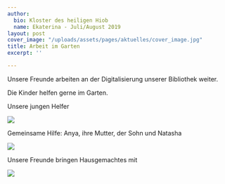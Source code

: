 ```yaml
---
author:
  bio: Kloster des heiligen Hiob
  name: Ekaterina - Juli/August 2019
layout: post
cover_image: "/uploads/assets/pages/aktuelles/cover_image.jpg"
title: Arbeit im Garten
excerpt: ''

---
```

Unsere Freunde arbeiten an der Digitalisierung unserer Bibliothek weiter.

Die Kinder helfen gerne im Garten.

Unsere jungen Helfer

![](https://res.cloudinary.com/hiobmon/image/upload/v1569157115/media/2019/94fea560-eebd-4152-b2fd-198b67a00131_vvuthj.jpg)

Gemeinsame Hilfe: Anya, ihre Mutter, der Sohn und Natasha

![](https://res.cloudinary.com/hiobmon/image/upload/v1569157163/media/2019/c789ada6-29a7-4126-8f86-74f3bb97c2df_cmzhe7.jpg)

Unsere Freunde bringen Hausgemachtes mit

![](https://res.cloudinary.com/hiobmon/image/upload/v1569157187/media/2019/1c731e48-ad35-4f84-ac7a-f20751f8d761_c5xxku.jpg)